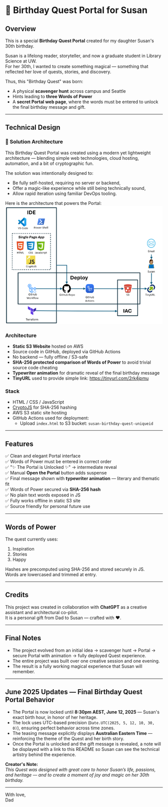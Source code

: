 ﻿# 🎂 Birthday Quest Portal for Susan

## Overview

This is a special **Birthday Quest Portal** created for my daughter Susan's 30th birthday.

Susan is a lifelong reader, storyteller, and now a graduate student in Library Science at UW.  
For her 30th, I wanted to create something magical — something that reflected her love of quests, stories, and discovery.

Thus, this "Birthday Quest" was born:

- A physical **scavenger hunt** across campus and Seattle
- Hints leading to **three Words of Power**
- A **secret Portal web page**, where the words must be entered to unlock the final birthday message and gift.

---

## Technical Design

### 📜 Solution Architecture
This Birthday Quest Portal was created using a modern yet lightweight architecture — blending simple web technologies, cloud hosting, automation, and a bit of cryptographic fun.

The solution was intentionally designed to:
 - Be fully self-hosted, requiring no server or backend,
 - Offer a magic-like experience while still being technically sound,
 - Allow rapid iteration using familiar DevOps tooling.

Here is the architecture that powers the Portal:
![alt text](image.png)

### Architecture

- **Static S3 Website** hosted on AWS
- Source code in GitHub, deployed via GitHub Actions
- No backend — fully offline / S3-safe
- **SHA-256 protected comparison of Words of Power** to avoid trivial source code cheating
- **Typewriter animation** for dramatic reveal of the final birthday message
- **TinyURL** used to provide simple link: https://tinyurl.com/2rk4jpmu

### Stack

- HTML / CSS / JavaScript
- [CryptoJS](https://cdnjs.cloudflare.com/ajax/libs/crypto-js/4.1.1/crypto-js.min.js) for SHA-256 hashing
- AWS S3 static site hosting
- GitHub Actions used for deployment:
    - Upload `index.html` to S3 bucket: `susan-birthday-quest-uniqueid`

---

## Features

✅ Clean and elegant Portal interface  
✅ Words of Power must be entered in correct order  
✅ "✨ The Portal is Unlocked ✨" → intermediate reveal  
✅ Manual **Open the Portal** button adds suspense  
✅ Final message shown with **typewriter animation** — literary and thematic fit  
✅ Words of Power secured via **SHA-256 hash**  
✅ No plain text words exposed in JS  
✅ Fully works offline in static S3 site  
✅ Source friendly for personal future use

---

## Words of Power

The quest currently uses:

1. Inspiration
2. Stories
3. Happy

Hashes are precomputed using SHA-256 and stored securely in JS.  
Words are lowercased and trimmed at entry.

---

## Credits

This project was created in collaboration with **ChatGPT** as a creative assistant and architectural co-pilot.  
It is a personal gift from Dad to Susan — crafted with ❤️.

---

## Final Notes

- The project evolved from an initial idea → scavenger hunt → Portal → secure Portal with animation → fully deployed Quest experience.
- The entire project was built over one creative session and one evening.
- The result is a fully working magical experience that Susan will remember.

---

## June 2025 Updates — Final Birthday Quest Portal Behavior

- The Portal is now locked until **8:30pm AEST, June 12, 2025** — Susan's exact birth hour, in honor of her heritage.
- The lock uses UTC-based precision (`Date.UTC(2025, 5, 12, 10, 30, 0)`), ensuring perfect behavior across time zones.
- The teasing message explicitly displays **Australian Eastern Time** — reinforcing the theme of the Quest and her birth story.
- Once the Portal is unlocked and the gift message is revealed, a note will be displayed with a link to this README so Susan can see the technical artistry behind the experience.

**Creator's Note:**  
_This Quest was designed with great care to honor Susan’s life, passions, and heritage — and to create a moment of joy and magic on her 30th birthday._

---

With love,  
Dad
